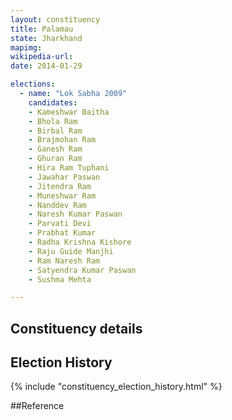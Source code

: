 ```yaml
---
layout: constituency
title: Palamau
state: Jharkhand
mapimg: 
wikipedia-url: 
date: 2014-01-29

elections: 
  - name: "Lok Sabha 2009"
    candidates: 
    - Kameshwar Baitha 
    - Bhola Ram 
    - Birbal Ram 
    - Brajmohan Ram 
    - Ganesh Ram 
    - Ghuran Ram 
    - Hira Ram Tuphani 
    - Jawahar Paswan 
    - Jitendra Ram 
    - Muneshwar Ram 
    - Nanddev Ram 
    - Naresh Kumar Paswan 
    - Parvati Devi 
    - Prabhat Kumar 
    - Radha Krishna Kishore 
    - Raju Guide Manjhi 
    - Ram Naresh Ram 
    - Satyendra Kumar Paswan 
    - Sushma Mehta 

---
```

## Constituency details


## Election History
{% include "constituency_election_history.html" %}

##Reference
